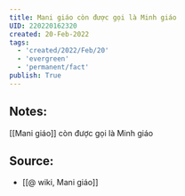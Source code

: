 ```yaml
---
title: Mani giáo còn được gọi là Minh giáo
UID: 220220162320
created: 20-Feb-2022
tags:
  - 'created/2022/Feb/20'
  - 'evergreen'
  - 'permanent/fact'
publish: True
---
```

## Notes:
[[Mani giáo]] còn được gọi là Minh giáo

## Source:
- [[@ wiki, Mani giáo]]


